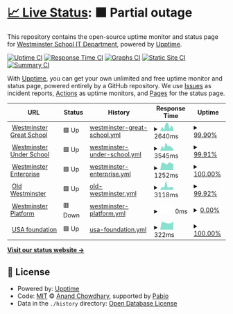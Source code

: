 # [📈 Live Status](https://westminsterschoolit.github.io/uptime): <!--live status--> **🟧 Partial outage**

This repository contains the open-source uptime monitor and status page for [Westminster School IT Department](https://www.westminster.org.uk), powered by [Upptime](https://github.com/upptime/upptime).

[![Uptime CI](https://github.com/westminsterschoolit/uptime/workflows/Uptime%20CI/badge.svg)](https://github.com/westminsterschoolit/uptime/actions?query=workflow%3A%22Uptime+CI%22)
[![Response Time CI](https://github.com/westminsterschoolit/uptime/workflows/Response%20Time%20CI/badge.svg)](https://github.com/westminsterschoolit/uptime/actions?query=workflow%3A%22Response+Time+CI%22)
[![Graphs CI](https://github.com/westminsterschoolit/uptime/workflows/Graphs%20CI/badge.svg)](https://github.com/westminsterschoolit/uptime/actions?query=workflow%3A%22Graphs+CI%22)
[![Static Site CI](https://github.com/westminsterschoolit/uptime/workflows/Static%20Site%20CI/badge.svg)](https://github.com/westminsterschoolit/uptime/actions?query=workflow%3A%22Static+Site+CI%22)
[![Summary CI](https://github.com/westminsterschoolit/uptime/workflows/Summary%20CI/badge.svg)](https://github.com/westminsterschoolit/uptime/actions?query=workflow%3A%22Summary+CI%22)

With [Upptime](https://upptime.js.org), you can get your own unlimited and free uptime monitor and status page, powered entirely by a GitHub repository. We use [Issues](https://github.com/westminsterschoolit/uptime/issues) as incident reports, [Actions](https://github.com/westminsterschoolit/uptime/actions) as uptime monitors, and [Pages](https://westminsterschoolit.github.io/uptime) for the status page.

<!--start: status pages-->
<!-- This summary is generated by Upptime (https://github.com/upptime/upptime) -->
<!-- Do not edit this manually, your changes will be overwritten -->
<!-- prettier-ignore -->
| URL | Status | History | Response Time | Uptime |
| --- | ------ | ------- | ------------- | ------ |
| <img alt="" src="https://icons.duckduckgo.com/ip3/www.westminster.org.uk.ico" height="13"> [Westminster Great School](https://www.westminster.org.uk) | 🟩 Up | [westminster-great-school.yml](https://github.com/westminsterschoolit/uptime/commits/HEAD/history/westminster-great-school.yml) | <details><summary><img alt="Response time graph" src="./graphs/westminster-great-school/response-time-week.png" height="20"> 2640ms</summary><br><a href="https://westminsterschoolit.github.io/uptime/history/westminster-great-school"><img alt="Response time 1359" src="https://img.shields.io/endpoint?url=https%3A%2F%2Fraw.githubusercontent.com%2Fwestminsterschoolit%2Fuptime%2FHEAD%2Fapi%2Fwestminster-great-school%2Fresponse-time.json"></a><br><a href="https://westminsterschoolit.github.io/uptime/history/westminster-great-school"><img alt="24-hour response time 1239" src="https://img.shields.io/endpoint?url=https%3A%2F%2Fraw.githubusercontent.com%2Fwestminsterschoolit%2Fuptime%2FHEAD%2Fapi%2Fwestminster-great-school%2Fresponse-time-day.json"></a><br><a href="https://westminsterschoolit.github.io/uptime/history/westminster-great-school"><img alt="7-day response time 2640" src="https://img.shields.io/endpoint?url=https%3A%2F%2Fraw.githubusercontent.com%2Fwestminsterschoolit%2Fuptime%2FHEAD%2Fapi%2Fwestminster-great-school%2Fresponse-time-week.json"></a><br><a href="https://westminsterschoolit.github.io/uptime/history/westminster-great-school"><img alt="30-day response time 1959" src="https://img.shields.io/endpoint?url=https%3A%2F%2Fraw.githubusercontent.com%2Fwestminsterschoolit%2Fuptime%2FHEAD%2Fapi%2Fwestminster-great-school%2Fresponse-time-month.json"></a><br><a href="https://westminsterschoolit.github.io/uptime/history/westminster-great-school"><img alt="1-year response time 1359" src="https://img.shields.io/endpoint?url=https%3A%2F%2Fraw.githubusercontent.com%2Fwestminsterschoolit%2Fuptime%2FHEAD%2Fapi%2Fwestminster-great-school%2Fresponse-time-year.json"></a></details> | <details><summary><a href="https://westminsterschoolit.github.io/uptime/history/westminster-great-school">99.90%</a></summary><a href="https://westminsterschoolit.github.io/uptime/history/westminster-great-school"><img alt="All-time uptime 99.79%" src="https://img.shields.io/endpoint?url=https%3A%2F%2Fraw.githubusercontent.com%2Fwestminsterschoolit%2Fuptime%2FHEAD%2Fapi%2Fwestminster-great-school%2Fuptime.json"></a><br><a href="https://westminsterschoolit.github.io/uptime/history/westminster-great-school"><img alt="24-hour uptime 99.28%" src="https://img.shields.io/endpoint?url=https%3A%2F%2Fraw.githubusercontent.com%2Fwestminsterschoolit%2Fuptime%2FHEAD%2Fapi%2Fwestminster-great-school%2Fuptime-day.json"></a><br><a href="https://westminsterschoolit.github.io/uptime/history/westminster-great-school"><img alt="7-day uptime 99.90%" src="https://img.shields.io/endpoint?url=https%3A%2F%2Fraw.githubusercontent.com%2Fwestminsterschoolit%2Fuptime%2FHEAD%2Fapi%2Fwestminster-great-school%2Fuptime-week.json"></a><br><a href="https://westminsterschoolit.github.io/uptime/history/westminster-great-school"><img alt="30-day uptime 99.70%" src="https://img.shields.io/endpoint?url=https%3A%2F%2Fraw.githubusercontent.com%2Fwestminsterschoolit%2Fuptime%2FHEAD%2Fapi%2Fwestminster-great-school%2Fuptime-month.json"></a><br><a href="https://westminsterschoolit.github.io/uptime/history/westminster-great-school"><img alt="1-year uptime 99.79%" src="https://img.shields.io/endpoint?url=https%3A%2F%2Fraw.githubusercontent.com%2Fwestminsterschoolit%2Fuptime%2FHEAD%2Fapi%2Fwestminster-great-school%2Fuptime-year.json"></a></details>
| <img alt="" src="https://icons.duckduckgo.com/ip3/www.westminsterunder.org.uk.ico" height="13"> [Westminster Under School](https://www.westminsterunder.org.uk/) | 🟩 Up | [westminster-under-school.yml](https://github.com/westminsterschoolit/uptime/commits/HEAD/history/westminster-under-school.yml) | <details><summary><img alt="Response time graph" src="./graphs/westminster-under-school/response-time-week.png" height="20"> 3545ms</summary><br><a href="https://westminsterschoolit.github.io/uptime/history/westminster-under-school"><img alt="Response time 1887" src="https://img.shields.io/endpoint?url=https%3A%2F%2Fraw.githubusercontent.com%2Fwestminsterschoolit%2Fuptime%2FHEAD%2Fapi%2Fwestminster-under-school%2Fresponse-time.json"></a><br><a href="https://westminsterschoolit.github.io/uptime/history/westminster-under-school"><img alt="24-hour response time 1979" src="https://img.shields.io/endpoint?url=https%3A%2F%2Fraw.githubusercontent.com%2Fwestminsterschoolit%2Fuptime%2FHEAD%2Fapi%2Fwestminster-under-school%2Fresponse-time-day.json"></a><br><a href="https://westminsterschoolit.github.io/uptime/history/westminster-under-school"><img alt="7-day response time 3545" src="https://img.shields.io/endpoint?url=https%3A%2F%2Fraw.githubusercontent.com%2Fwestminsterschoolit%2Fuptime%2FHEAD%2Fapi%2Fwestminster-under-school%2Fresponse-time-week.json"></a><br><a href="https://westminsterschoolit.github.io/uptime/history/westminster-under-school"><img alt="30-day response time 2433" src="https://img.shields.io/endpoint?url=https%3A%2F%2Fraw.githubusercontent.com%2Fwestminsterschoolit%2Fuptime%2FHEAD%2Fapi%2Fwestminster-under-school%2Fresponse-time-month.json"></a><br><a href="https://westminsterschoolit.github.io/uptime/history/westminster-under-school"><img alt="1-year response time 1887" src="https://img.shields.io/endpoint?url=https%3A%2F%2Fraw.githubusercontent.com%2Fwestminsterschoolit%2Fuptime%2FHEAD%2Fapi%2Fwestminster-under-school%2Fresponse-time-year.json"></a></details> | <details><summary><a href="https://westminsterschoolit.github.io/uptime/history/westminster-under-school">99.91%</a></summary><a href="https://westminsterschoolit.github.io/uptime/history/westminster-under-school"><img alt="All-time uptime 99.83%" src="https://img.shields.io/endpoint?url=https%3A%2F%2Fraw.githubusercontent.com%2Fwestminsterschoolit%2Fuptime%2FHEAD%2Fapi%2Fwestminster-under-school%2Fuptime.json"></a><br><a href="https://westminsterschoolit.github.io/uptime/history/westminster-under-school"><img alt="24-hour uptime 99.36%" src="https://img.shields.io/endpoint?url=https%3A%2F%2Fraw.githubusercontent.com%2Fwestminsterschoolit%2Fuptime%2FHEAD%2Fapi%2Fwestminster-under-school%2Fuptime-day.json"></a><br><a href="https://westminsterschoolit.github.io/uptime/history/westminster-under-school"><img alt="7-day uptime 99.91%" src="https://img.shields.io/endpoint?url=https%3A%2F%2Fraw.githubusercontent.com%2Fwestminsterschoolit%2Fuptime%2FHEAD%2Fapi%2Fwestminster-under-school%2Fuptime-week.json"></a><br><a href="https://westminsterschoolit.github.io/uptime/history/westminster-under-school"><img alt="30-day uptime 99.77%" src="https://img.shields.io/endpoint?url=https%3A%2F%2Fraw.githubusercontent.com%2Fwestminsterschoolit%2Fuptime%2FHEAD%2Fapi%2Fwestminster-under-school%2Fuptime-month.json"></a><br><a href="https://westminsterschoolit.github.io/uptime/history/westminster-under-school"><img alt="1-year uptime 99.83%" src="https://img.shields.io/endpoint?url=https%3A%2F%2Fraw.githubusercontent.com%2Fwestminsterschoolit%2Fuptime%2FHEAD%2Fapi%2Fwestminster-under-school%2Fuptime-year.json"></a></details>
| <img alt="" src="https://icons.duckduckgo.com/ip3/www.westminsterschoolenterprise.org.uk.ico" height="13"> [Westminster Enterprise](https://www.westminsterschoolenterprise.org.uk/) | 🟩 Up | [westminster-enterprise.yml](https://github.com/westminsterschoolit/uptime/commits/HEAD/history/westminster-enterprise.yml) | <details><summary><img alt="Response time graph" src="./graphs/westminster-enterprise/response-time-week.png" height="20"> 1252ms</summary><br><a href="https://westminsterschoolit.github.io/uptime/history/westminster-enterprise"><img alt="Response time 1184" src="https://img.shields.io/endpoint?url=https%3A%2F%2Fraw.githubusercontent.com%2Fwestminsterschoolit%2Fuptime%2FHEAD%2Fapi%2Fwestminster-enterprise%2Fresponse-time.json"></a><br><a href="https://westminsterschoolit.github.io/uptime/history/westminster-enterprise"><img alt="24-hour response time 1222" src="https://img.shields.io/endpoint?url=https%3A%2F%2Fraw.githubusercontent.com%2Fwestminsterschoolit%2Fuptime%2FHEAD%2Fapi%2Fwestminster-enterprise%2Fresponse-time-day.json"></a><br><a href="https://westminsterschoolit.github.io/uptime/history/westminster-enterprise"><img alt="7-day response time 1252" src="https://img.shields.io/endpoint?url=https%3A%2F%2Fraw.githubusercontent.com%2Fwestminsterschoolit%2Fuptime%2FHEAD%2Fapi%2Fwestminster-enterprise%2Fresponse-time-week.json"></a><br><a href="https://westminsterschoolit.github.io/uptime/history/westminster-enterprise"><img alt="30-day response time 1133" src="https://img.shields.io/endpoint?url=https%3A%2F%2Fraw.githubusercontent.com%2Fwestminsterschoolit%2Fuptime%2FHEAD%2Fapi%2Fwestminster-enterprise%2Fresponse-time-month.json"></a><br><a href="https://westminsterschoolit.github.io/uptime/history/westminster-enterprise"><img alt="1-year response time 1184" src="https://img.shields.io/endpoint?url=https%3A%2F%2Fraw.githubusercontent.com%2Fwestminsterschoolit%2Fuptime%2FHEAD%2Fapi%2Fwestminster-enterprise%2Fresponse-time-year.json"></a></details> | <details><summary><a href="https://westminsterschoolit.github.io/uptime/history/westminster-enterprise">100.00%</a></summary><a href="https://westminsterschoolit.github.io/uptime/history/westminster-enterprise"><img alt="All-time uptime 99.87%" src="https://img.shields.io/endpoint?url=https%3A%2F%2Fraw.githubusercontent.com%2Fwestminsterschoolit%2Fuptime%2FHEAD%2Fapi%2Fwestminster-enterprise%2Fuptime.json"></a><br><a href="https://westminsterschoolit.github.io/uptime/history/westminster-enterprise"><img alt="24-hour uptime 100.00%" src="https://img.shields.io/endpoint?url=https%3A%2F%2Fraw.githubusercontent.com%2Fwestminsterschoolit%2Fuptime%2FHEAD%2Fapi%2Fwestminster-enterprise%2Fuptime-day.json"></a><br><a href="https://westminsterschoolit.github.io/uptime/history/westminster-enterprise"><img alt="7-day uptime 100.00%" src="https://img.shields.io/endpoint?url=https%3A%2F%2Fraw.githubusercontent.com%2Fwestminsterschoolit%2Fuptime%2FHEAD%2Fapi%2Fwestminster-enterprise%2Fuptime-week.json"></a><br><a href="https://westminsterschoolit.github.io/uptime/history/westminster-enterprise"><img alt="30-day uptime 99.87%" src="https://img.shields.io/endpoint?url=https%3A%2F%2Fraw.githubusercontent.com%2Fwestminsterschoolit%2Fuptime%2FHEAD%2Fapi%2Fwestminster-enterprise%2Fuptime-month.json"></a><br><a href="https://westminsterschoolit.github.io/uptime/history/westminster-enterprise"><img alt="1-year uptime 99.87%" src="https://img.shields.io/endpoint?url=https%3A%2F%2Fraw.githubusercontent.com%2Fwestminsterschoolit%2Fuptime%2FHEAD%2Fapi%2Fwestminster-enterprise%2Fuptime-year.json"></a></details>
| <img alt="" src="https://icons.duckduckgo.com/ip3/www.oldwestminster.org.uk.ico" height="13"> [Old Westminster](https://www.oldwestminster.org.uk/) | 🟩 Up | [old-westminster.yml](https://github.com/westminsterschoolit/uptime/commits/HEAD/history/old-westminster.yml) | <details><summary><img alt="Response time graph" src="./graphs/old-westminster/response-time-week.png" height="20"> 3118ms</summary><br><a href="https://westminsterschoolit.github.io/uptime/history/old-westminster"><img alt="Response time 1992" src="https://img.shields.io/endpoint?url=https%3A%2F%2Fraw.githubusercontent.com%2Fwestminsterschoolit%2Fuptime%2FHEAD%2Fapi%2Fold-westminster%2Fresponse-time.json"></a><br><a href="https://westminsterschoolit.github.io/uptime/history/old-westminster"><img alt="24-hour response time 1952" src="https://img.shields.io/endpoint?url=https%3A%2F%2Fraw.githubusercontent.com%2Fwestminsterschoolit%2Fuptime%2FHEAD%2Fapi%2Fold-westminster%2Fresponse-time-day.json"></a><br><a href="https://westminsterschoolit.github.io/uptime/history/old-westminster"><img alt="7-day response time 3118" src="https://img.shields.io/endpoint?url=https%3A%2F%2Fraw.githubusercontent.com%2Fwestminsterschoolit%2Fuptime%2FHEAD%2Fapi%2Fold-westminster%2Fresponse-time-week.json"></a><br><a href="https://westminsterschoolit.github.io/uptime/history/old-westminster"><img alt="30-day response time 2575" src="https://img.shields.io/endpoint?url=https%3A%2F%2Fraw.githubusercontent.com%2Fwestminsterschoolit%2Fuptime%2FHEAD%2Fapi%2Fold-westminster%2Fresponse-time-month.json"></a><br><a href="https://westminsterschoolit.github.io/uptime/history/old-westminster"><img alt="1-year response time 1992" src="https://img.shields.io/endpoint?url=https%3A%2F%2Fraw.githubusercontent.com%2Fwestminsterschoolit%2Fuptime%2FHEAD%2Fapi%2Fold-westminster%2Fresponse-time-year.json"></a></details> | <details><summary><a href="https://westminsterschoolit.github.io/uptime/history/old-westminster">99.92%</a></summary><a href="https://westminsterschoolit.github.io/uptime/history/old-westminster"><img alt="All-time uptime 99.86%" src="https://img.shields.io/endpoint?url=https%3A%2F%2Fraw.githubusercontent.com%2Fwestminsterschoolit%2Fuptime%2FHEAD%2Fapi%2Fold-westminster%2Fuptime.json"></a><br><a href="https://westminsterschoolit.github.io/uptime/history/old-westminster"><img alt="24-hour uptime 99.42%" src="https://img.shields.io/endpoint?url=https%3A%2F%2Fraw.githubusercontent.com%2Fwestminsterschoolit%2Fuptime%2FHEAD%2Fapi%2Fold-westminster%2Fuptime-day.json"></a><br><a href="https://westminsterschoolit.github.io/uptime/history/old-westminster"><img alt="7-day uptime 99.92%" src="https://img.shields.io/endpoint?url=https%3A%2F%2Fraw.githubusercontent.com%2Fwestminsterschoolit%2Fuptime%2FHEAD%2Fapi%2Fold-westminster%2Fuptime-week.json"></a><br><a href="https://westminsterschoolit.github.io/uptime/history/old-westminster"><img alt="30-day uptime 99.85%" src="https://img.shields.io/endpoint?url=https%3A%2F%2Fraw.githubusercontent.com%2Fwestminsterschoolit%2Fuptime%2FHEAD%2Fapi%2Fold-westminster%2Fuptime-month.json"></a><br><a href="https://westminsterschoolit.github.io/uptime/history/old-westminster"><img alt="1-year uptime 99.86%" src="https://img.shields.io/endpoint?url=https%3A%2F%2Fraw.githubusercontent.com%2Fwestminsterschoolit%2Fuptime%2FHEAD%2Fapi%2Fold-westminster%2Fuptime-year.json"></a></details>
| <img alt="" src="https://icons.duckduckgo.com/ip3/www.westminsterplatform.org.uk.ico" height="13"> [Westminster Platform](https://www.westminsterplatform.org.uk/) | 🟥 Down | [westminster-platform.yml](https://github.com/westminsterschoolit/uptime/commits/HEAD/history/westminster-platform.yml) | <details><summary><img alt="Response time graph" src="./graphs/westminster-platform/response-time-week.png" height="20"> 0ms</summary><br><a href="https://westminsterschoolit.github.io/uptime/history/westminster-platform"><img alt="Response time 0" src="https://img.shields.io/endpoint?url=https%3A%2F%2Fraw.githubusercontent.com%2Fwestminsterschoolit%2Fuptime%2FHEAD%2Fapi%2Fwestminster-platform%2Fresponse-time.json"></a><br><a href="https://westminsterschoolit.github.io/uptime/history/westminster-platform"><img alt="24-hour response time 0" src="https://img.shields.io/endpoint?url=https%3A%2F%2Fraw.githubusercontent.com%2Fwestminsterschoolit%2Fuptime%2FHEAD%2Fapi%2Fwestminster-platform%2Fresponse-time-day.json"></a><br><a href="https://westminsterschoolit.github.io/uptime/history/westminster-platform"><img alt="7-day response time 0" src="https://img.shields.io/endpoint?url=https%3A%2F%2Fraw.githubusercontent.com%2Fwestminsterschoolit%2Fuptime%2FHEAD%2Fapi%2Fwestminster-platform%2Fresponse-time-week.json"></a><br><a href="https://westminsterschoolit.github.io/uptime/history/westminster-platform"><img alt="30-day response time 0" src="https://img.shields.io/endpoint?url=https%3A%2F%2Fraw.githubusercontent.com%2Fwestminsterschoolit%2Fuptime%2FHEAD%2Fapi%2Fwestminster-platform%2Fresponse-time-month.json"></a><br><a href="https://westminsterschoolit.github.io/uptime/history/westminster-platform"><img alt="1-year response time 0" src="https://img.shields.io/endpoint?url=https%3A%2F%2Fraw.githubusercontent.com%2Fwestminsterschoolit%2Fuptime%2FHEAD%2Fapi%2Fwestminster-platform%2Fresponse-time-year.json"></a></details> | <details><summary><a href="https://westminsterschoolit.github.io/uptime/history/westminster-platform">0.00%</a></summary><a href="https://westminsterschoolit.github.io/uptime/history/westminster-platform"><img alt="All-time uptime 0.00%" src="https://img.shields.io/endpoint?url=https%3A%2F%2Fraw.githubusercontent.com%2Fwestminsterschoolit%2Fuptime%2FHEAD%2Fapi%2Fwestminster-platform%2Fuptime.json"></a><br><a href="https://westminsterschoolit.github.io/uptime/history/westminster-platform"><img alt="24-hour uptime 0.00%" src="https://img.shields.io/endpoint?url=https%3A%2F%2Fraw.githubusercontent.com%2Fwestminsterschoolit%2Fuptime%2FHEAD%2Fapi%2Fwestminster-platform%2Fuptime-day.json"></a><br><a href="https://westminsterschoolit.github.io/uptime/history/westminster-platform"><img alt="7-day uptime 0.00%" src="https://img.shields.io/endpoint?url=https%3A%2F%2Fraw.githubusercontent.com%2Fwestminsterschoolit%2Fuptime%2FHEAD%2Fapi%2Fwestminster-platform%2Fuptime-week.json"></a><br><a href="https://westminsterschoolit.github.io/uptime/history/westminster-platform"><img alt="30-day uptime 0.00%" src="https://img.shields.io/endpoint?url=https%3A%2F%2Fraw.githubusercontent.com%2Fwestminsterschoolit%2Fuptime%2FHEAD%2Fapi%2Fwestminster-platform%2Fuptime-month.json"></a><br><a href="https://westminsterschoolit.github.io/uptime/history/westminster-platform"><img alt="1-year uptime 0.00%" src="https://img.shields.io/endpoint?url=https%3A%2F%2Fraw.githubusercontent.com%2Fwestminsterschoolit%2Fuptime%2FHEAD%2Fapi%2Fwestminster-platform%2Fuptime-year.json"></a></details>
| <img alt="" src="https://icons.duckduckgo.com/ip3/westminsterschoolit.github.io.ico" height="13"> [USA foundation](https://westminsterschoolit.github.io/usa-foundation/) | 🟩 Up | [usa-foundation.yml](https://github.com/westminsterschoolit/uptime/commits/HEAD/history/usa-foundation.yml) | <details><summary><img alt="Response time graph" src="./graphs/usa-foundation/response-time-week.png" height="20"> 322ms</summary><br><a href="https://westminsterschoolit.github.io/uptime/history/usa-foundation"><img alt="Response time 258" src="https://img.shields.io/endpoint?url=https%3A%2F%2Fraw.githubusercontent.com%2Fwestminsterschoolit%2Fuptime%2FHEAD%2Fapi%2Fusa-foundation%2Fresponse-time.json"></a><br><a href="https://westminsterschoolit.github.io/uptime/history/usa-foundation"><img alt="24-hour response time 382" src="https://img.shields.io/endpoint?url=https%3A%2F%2Fraw.githubusercontent.com%2Fwestminsterschoolit%2Fuptime%2FHEAD%2Fapi%2Fusa-foundation%2Fresponse-time-day.json"></a><br><a href="https://westminsterschoolit.github.io/uptime/history/usa-foundation"><img alt="7-day response time 322" src="https://img.shields.io/endpoint?url=https%3A%2F%2Fraw.githubusercontent.com%2Fwestminsterschoolit%2Fuptime%2FHEAD%2Fapi%2Fusa-foundation%2Fresponse-time-week.json"></a><br><a href="https://westminsterschoolit.github.io/uptime/history/usa-foundation"><img alt="30-day response time 328" src="https://img.shields.io/endpoint?url=https%3A%2F%2Fraw.githubusercontent.com%2Fwestminsterschoolit%2Fuptime%2FHEAD%2Fapi%2Fusa-foundation%2Fresponse-time-month.json"></a><br><a href="https://westminsterschoolit.github.io/uptime/history/usa-foundation"><img alt="1-year response time 258" src="https://img.shields.io/endpoint?url=https%3A%2F%2Fraw.githubusercontent.com%2Fwestminsterschoolit%2Fuptime%2FHEAD%2Fapi%2Fusa-foundation%2Fresponse-time-year.json"></a></details> | <details><summary><a href="https://westminsterschoolit.github.io/uptime/history/usa-foundation">100.00%</a></summary><a href="https://westminsterschoolit.github.io/uptime/history/usa-foundation"><img alt="All-time uptime 100.00%" src="https://img.shields.io/endpoint?url=https%3A%2F%2Fraw.githubusercontent.com%2Fwestminsterschoolit%2Fuptime%2FHEAD%2Fapi%2Fusa-foundation%2Fuptime.json"></a><br><a href="https://westminsterschoolit.github.io/uptime/history/usa-foundation"><img alt="24-hour uptime 100.00%" src="https://img.shields.io/endpoint?url=https%3A%2F%2Fraw.githubusercontent.com%2Fwestminsterschoolit%2Fuptime%2FHEAD%2Fapi%2Fusa-foundation%2Fuptime-day.json"></a><br><a href="https://westminsterschoolit.github.io/uptime/history/usa-foundation"><img alt="7-day uptime 100.00%" src="https://img.shields.io/endpoint?url=https%3A%2F%2Fraw.githubusercontent.com%2Fwestminsterschoolit%2Fuptime%2FHEAD%2Fapi%2Fusa-foundation%2Fuptime-week.json"></a><br><a href="https://westminsterschoolit.github.io/uptime/history/usa-foundation"><img alt="30-day uptime 100.00%" src="https://img.shields.io/endpoint?url=https%3A%2F%2Fraw.githubusercontent.com%2Fwestminsterschoolit%2Fuptime%2FHEAD%2Fapi%2Fusa-foundation%2Fuptime-month.json"></a><br><a href="https://westminsterschoolit.github.io/uptime/history/usa-foundation"><img alt="1-year uptime 100.00%" src="https://img.shields.io/endpoint?url=https%3A%2F%2Fraw.githubusercontent.com%2Fwestminsterschoolit%2Fuptime%2FHEAD%2Fapi%2Fusa-foundation%2Fuptime-year.json"></a></details>

<!--end: status pages-->

[**Visit our status website →**](https://westminsterschoolit.github.io/uptime)

## 📄 License

- Powered by: [Upptime](https://github.com/upptime/upptime)
- Code: [MIT](./LICENSE) © [Anand Chowdhary](https://anandchowdhary.com), supported by [Pabio](https://pabio.com)
- Data in the `./history` directory: [Open Database License](https://opendatacommons.org/licenses/odbl/1-0/)
